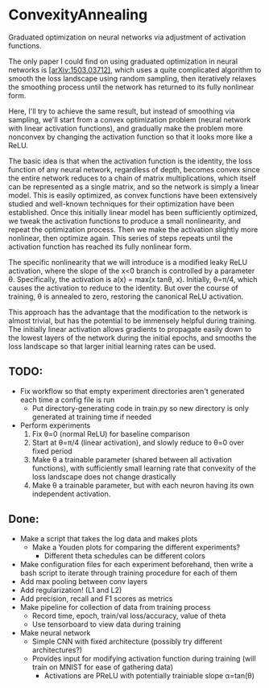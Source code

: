 # ConvexityAnnealing
Graduated optimization on neural networks via adjustment of activation functions.

The only paper I could find on using graduated optimization in neural networks is [[arXiv:1503.03712]](https://arxiv.org/abs/1503.03712), which uses a quite complicated algorithm to smooth the loss landscape using random sampling, then iteratively relaxes the smoothing process until the network has returned to its fully nonlinear form.

Here, I'll try to achieve the same result, but instead of smoothing via sampling, we'll start from a convex optimization problem (neural network with linear activation functions), and gradually make the problem more nonconvex by changing the activation function so that it looks more like a ReLU.

The basic idea is that when the activation function is the identity, the loss function of any neural network, regardless of depth, becomes convex since the entire network reduces to a chain of matrix multiplications, which itself can be represented as a single matrix, and so the network is simply a linear model. This is easily optimized, as convex functions have been extensively studied and well-known techniques for their optimization have been established. Once this initially linear model has been sufficiently optimized, we tweak the activation functions to produce a small nonlinearity, and repeat the optimization process. Then we make the activation slightly more nonlinear, then optimize again. This series of steps repeats until the activation function has reached its fully nonlinear form.

The specific nonlinearity that we will introduce is a modified leaky ReLU activation, where the slope of the x<0 branch is controlled by a parameter θ. Specifically, the activation is a(x) = max(x tanθ, x). Initially, θ=π/4, which causes the activation to reduce to the identity. But over the course of training, θ is annealed to zero, restoring the canonical ReLU activation.

This approach has the advantage that the modification to the network is almost trivial, but has the potential to be immensely helpful during training. The initially linear activation allows gradients to propagate easily down to the lowest layers of the network during the initial epochs, and smooths the loss landscape so that larger initial learning rates can be used.

## TODO:
* Fix workflow so that empty experiment directories aren't generated each time a config file is run
    * Put directory-generating code in train.py so new directory is only generated at training time if needed
* Perform experiments
    1) Fix θ=0 (normal ReLU) for baseline comparison
    2) Start at θ=π/4 (linear activation), and slowly reduce to θ=0 over fixed period
    3) Make θ a trainable parameter (shared between all activation functions), with sufficiently small learning rate that convexity of the loss landscape does not change drastically
    4) Make θ a trainable parameter, but with each neuron having its own independent activation.

## Done:
* Make a script that takes the log data and makes plots
    * Make a Youden plots for comparing the different experiments?
        * Different theta schedules can be different colors
* Make configuration files for each experiment beforehand, then write a bash script to iterate through training procedure for each of them
* Add max pooling between conv layers
* Add regularization! (L1 and L2)
* Add precision, recall and F1 scores as metrics
* Make pipeline for collection of data from training process
	* Record time, epoch, train/val loss/accuracy, value of theta
	* Use tensorboard to view data during training
* Make neural network
	* Simple CNN with fixed architecture (possibly try different architectures?)
	* Provides input for modifying activation function during training (will train on MNIST for ease of gathering data)
		* Activations are PReLU with potentially trainiable slope α=tan(θ)
